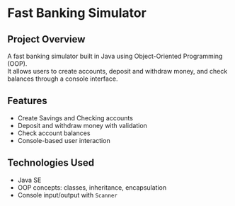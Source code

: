 # Fast Banking Simulator

## Project Overview
A fast banking simulator built in Java using Object-Oriented Programming (OOP).  
It allows users to create accounts, deposit and withdraw money, and check balances through a console interface.

## Features
- Create Savings and Checking accounts  
- Deposit and withdraw money with validation  
- Check account balances  
- Console-based user interaction  

## Technologies Used
- Java SE  
- OOP concepts: classes, inheritance, encapsulation  
- Console input/output with `Scanner`
